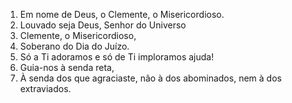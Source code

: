 1. Em nome de Deus, o Clemente, o Misericordioso.
2. Louvado seja Deus, Senhor do Universo
3. Clemente, o Misericordioso,
4. Soberano do Dia do Juízo.
5. Só a Ti adoramos e só de Ti imploramos ajuda!
6. Guia-nos à senda reta,
7. À senda dos que agraciaste,  não à dos abominados, nem à dos extraviados.
